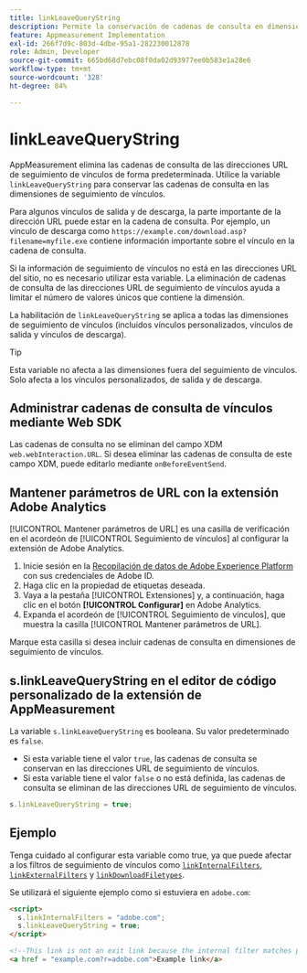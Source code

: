 ```yaml
---
title: linkLeaveQueryString
description: Permite la conservación de cadenas de consulta en dimensiones de seguimiento de vínculos.
feature: Appmeasurement Implementation
exl-id: 266f7d9c-803d-4dbe-95a1-282230012878
role: Admin, Developer
source-git-commit: 665bd68d7ebc08f0da02d93977ee0b583e1a28e6
workflow-type: tm+mt
source-wordcount: '328'
ht-degree: 84%

---
```


# linkLeaveQueryString

AppMeasurement elimina las cadenas de consulta de las direcciones URL de seguimiento de vínculos de forma predeterminada. Utilice la variable `linkLeaveQueryString` para conservar las cadenas de consulta en las dimensiones de seguimiento de vínculos.

Para algunos vínculos de salida y de descarga, la parte importante de la dirección URL puede estar en la cadena de consulta. Por ejemplo, un vínculo de descarga como `https://example.com/download.asp?filename=myfile.exe` contiene información importante sobre el vínculo en la cadena de consulta.

Si la información de seguimiento de vínculos no está en las direcciones URL del sitio, no es necesario utilizar esta variable. La eliminación de cadenas de consulta de las direcciones URL de seguimiento de vínculos ayuda a limitar el número de valores únicos que contiene la dimensión.

La habilitación de `linkLeaveQueryString` se aplica a todas las dimensiones de seguimiento de vínculos (incluidos vínculos personalizados, vínculos de salida y vínculos de descarga).

>[!TIP]
>
>Esta variable no afecta a las dimensiones fuera del seguimiento de vínculos. Solo afecta a los vínculos personalizados, de salida y de descarga.

## Administrar cadenas de consulta de vínculos mediante Web SDK

Las cadenas de consulta no se eliminan del campo XDM `web.webInteraction.URL`. Si desea eliminar las cadenas de consulta de este campo XDM, puede editarlo mediante `onBeforeEventSend`.

## Mantener parámetros de URL con la extensión Adobe Analytics

[!UICONTROL Mantener parámetros de URL] es una casilla de verificación en el acordeón de [!UICONTROL Seguimiento de vínculos] al configurar la extensión de Adobe Analytics.

1. Inicie sesión en la [Recopilación de datos de Adobe Experience Platform](https://experience.adobe.com/data-collection) con sus credenciales de Adobe ID.
2. Haga clic en la propiedad de etiquetas deseada.
3. Vaya a la pestaña [!UICONTROL Extensiones] y, a continuación, haga clic en el botón **[!UICONTROL Configurar]** en Adobe Analytics.
4. Expanda el acordeón de [!UICONTROL Seguimiento de vínculos], que muestra la casilla [!UICONTROL Mantener parámetros de URL].

Marque esta casilla si desea incluir cadenas de consulta en dimensiones de seguimiento de vínculos.

## s.linkLeaveQueryString en el editor de código personalizado de la extensión de AppMeasurement

La variable `s.linkLeaveQueryString` es booleana. Su valor predeterminado es `false`.

* Si esta variable tiene el valor `true`, las cadenas de consulta se conservan en las direcciones URL de seguimiento de vínculos.
* Si esta variable tiene el valor `false` o no está definida, las cadenas de consulta se eliminan de las direcciones URL de seguimiento de vínculos.

```js
s.linkLeaveQueryString = true;
```

## Ejemplo

Tenga cuidado al configurar esta variable como true, ya que puede afectar a los filtros de seguimiento de vínculos como [`linkInternalFilters`](linkinternalfilters.md), [`linkExternalFilters`](linkexternalfilters.md) y [`linkDownloadFiletypes`](linkdownloadfiletypes.md).

Se utilizará el siguiente ejemplo como si estuviera en `adobe.com`:

```html
<script>
  s.linkInternalFilters = "adobe.com";
  s.linkLeaveQueryString = true;
</script>

<!--This link is not an exit link because the internal filter matches part of the query string -->
<a href = "example.com?r=adobe.com">Example link</a>
```
